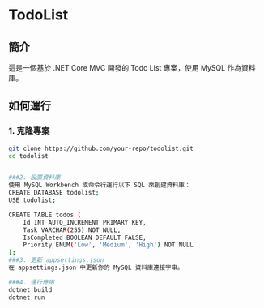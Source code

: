 # TodoList

## 簡介
這是一個基於 .NET Core MVC 開發的 Todo List 專案，使用 MySQL 作為資料庫。

## 如何運行

### 1. 克隆專案

```bash
git clone https://github.com/your-repo/todolist.git
cd todolist


###2. 設置資料庫
使用 MySQL Workbench 或命令行運行以下 SQL 來創建資料庫：
CREATE DATABASE todolist;
USE todolist;

CREATE TABLE todos (
    Id INT AUTO_INCREMENT PRIMARY KEY,
    Task VARCHAR(255) NOT NULL,
    IsCompleted BOOLEAN DEFAULT FALSE,
    Priority ENUM('Low', 'Medium', 'High') NOT NULL
);
###3. 更新 appsettings.json
在 appsettings.json 中更新你的 MySQL 資料庫連接字串。

###4. 運行應用
dotnet build
dotnet run
